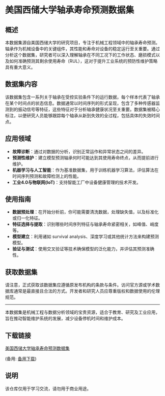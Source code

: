 # 美国西储大学轴承寿命预测数据集

## 概述

本数据集源自美国西储大学的研究项目，专注于机械工程领域中的轴承寿命预测。轴承作为机械设备中的关键组件，其性能和寿命对设备的稳定运行至关重要。通过分析这个数据集，研究者可以深入理解轴承在不同工况下的工作状态、磨损模式以及如何准确预测其剩余使用寿命（RUL），这对于提升工业系统的预防性维护策略具有重大意义。

## 数据集内容

该数据集包含一系列关于轴承在受控实验条件下的运行数据，每个样本代表了轴承在某个时间点的状态信息。数据通常以时间序列的形式呈现，包含了多种传感器监测到的振动信号等特征，这些特征对于分析轴承健康状况至关重要。数据集被精心标注，以便研究人员能够跟踪每个轴承从新到失效的全过程，包括具体的失效时间点。

## 应用领域

- **故障诊断**：通过对数据的分析，识别正常运作和异常状态之间的差异。
- **预测性维护**：建立模型预测轴承何时可能达到其使用寿命终点，从而提前进行维护。
- **机器学习与人工智能**：作为基准数据集，用于训练机器学习算法，评估算法在时间序列预测和故障检测上的性能。
- **工业4.0与物联网(IoT)**：支持智能工厂中设备健康管理的技术开发。

## 使用指南

- **数据预处理**：在开始分析前，你可能需要清洗数据，处理缺失值，以及标准化或归一化特征。
- **特征选择与提取**：识别哪些时间序列特征与轴承寿命紧密相关，如峰值、峭度等。
- **模型建立**：利用诸如 survival analysis、深度学习或其他统计方法来构建预测模型。
- **验证与测试**：使用交叉验证等技术确保模型的泛化能力，并评估其预测准确性。

## 获取数据集

请注意，正式获取该数据集应遵循原发布机构的条款与条件。访问官方源或学术数据库通常是最直接且合法的方式。开发者和研究人员应尊重版权和数据使用的伦理规范。

---

本数据集是机械工程与数据分析领域的宝贵资源，适合于教育、研究及工业应用，旨在推动智能维护系统的发展，减少设备停机时间和维护成本。

## 下载链接
[美国西储大学轴承寿命预测数据集](https://pan.quark.cn/s/d349bb5c8ac6) 

(备用: [备用下载](https://pan.baidu.com/s/1jmZ6h2CE2uqxMnh8WjKFTA?pwd=1234))

## 说明

该仓库仅用于学习交流，请勿用于商业用途。
